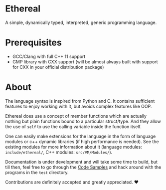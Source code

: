 # Ethereal

A simple, dynamically typed, interpreted, generic programming language.

# Prerequisites

* GCC/Clang with full C++ 11 support
* GMP library with CXX support (will be almost always built with support for CXX in your official distribution package)

# About

The language syntax is inspired from Python and C. It contains sufficient features to enjoy working with it, but avoids complex features like OOP.

Ethereal does use a concept of member functions which are actually nothing but plain functions bound to a particular struct/type. And they allow the use of `self` to use the calling variable inside the function itself.

One can easily make extensions for the language in the form of language modules or c++ dynamic libraries (if high performance is needed). See the existing modules for more information about it (language modules: `include/ethereal/`, C++ modules: `src/VM/Modules/`).

Documentation is under development and will take some time to build, but till then, feel free to go through the [Code Samples](https://github.com/Electrux/Ethereal/blob/master/code_samples.md) and hack around with the programs in the `test` directory.

Contributions are definitely accepted and greatly appreciated. ❤️